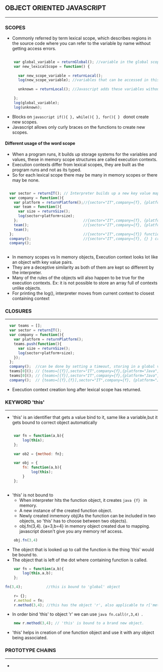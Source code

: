 ## OBJECT ORIENTED JAVASCRIPT
-----------------------------
### SCOPES
- Commonly referred by term lexical scope, which describes regions in the source code where you can refer to the variable by name without getting access errors.

```javascript 
    
    var global_variable = returnGlobal(); //variable in the global scope
    var new_lexicalScope = function() {
    
      var new_scope_variable = returnLocal(); 
      log(new_scope_variable); //variables that can be accessed in this scope are global_variable,new_lexicalScope,new_scope_variable
      
      unknown = returnLocal(); //Javascript adds these variables without var declaration to the global scope [DONOT DO IT].
      
    };     
    log(global_variable);
    log(unknown);     
```

- Blocks on ```javascript if(){ }, while(){ }, for(){ } ``` donot create new scopes. 
- Javascript allows only curly braces on the functions to create new scopes.

#### Different usage of the word scope
- When a program runs, it builds up storage systems for the variables and values, these in memory scope structures are called execution contexts.
- Execution contexts differ from lexical scopes, they are built as the program runs and not as its typed.
- So for each lexical scope there may be many in memory scopes or there may be none.

```javascript 

  var sector = returnIT(); // Interpreter builds up a new key value mapping {sector = "IT";}
  var company = function(){
    var platform = returnPlatform();//{sector="IT",company={f}, {platform="Java"}} 
    var team = function(){  
      var size = returnSize();
      log(sector+platform+size);
    };                              //{sector="IT",company={f}, {platform="Java",team={f}}}
    team();                         //{sector="IT",company={f}, {platform="Java",team={f}, {} }} creates a new current context.
    team();
  };                                //{sector="IT",company={f}} function runs and builds its context only after calling it.
  company();                        //{sector="IT",company={f}, {} } creates a new current context for the interpreter 
  company();
  

```
- In memory scopes vs In memory objects, Execution context looks lot like an object with key value pairs.
- They are a deceptive similarity as both of them are kept so different by the interpreter.
- Many of the rules of the objects will also happen to be true for the execution contexts. Ex: it is not possible to store an array full of contexts unlike objects.
- For printing the log(), interpreter moves from current context to closest containing context

### CLOSURES
------------

```javascript 
  var teams = [];  
  var sector = returnIT(); 
  var company = function(){
    var platform = returnPlatform();
    teams.push(function(){  
      var size = returnSize();
      log(sector+platform+size);
    }); 
  };                                
  company();  //can be done by setting a timeout, storing in a global variable, returning the variable;
  teams[0](); // {teams=[{f}],sector="IT",company={f},{platform="Java", {size="10"} }}
  teams[0](); // {teams=[{f}],sector="IT",company={f},{platform="Java", {size="10"}, {size="15"} }}
  company();  // {teams=[{f},{f}],sector="IT",company={f}, {platform="Java", {size="10"},{size="15"}}, {platform="Python"} }

```
- Execution context creation long after lexical scope has returned.

### KEYWORD 'this'
-----------------
- 'this' is an identifier that gets a value bind to it, same like a variable,but it gets bound to correct object automatically
```javascript

    var fn = function(a,b){
        log(this);              
    };
    
    var ob2 = {method: fn};
    
    var obj = {
        fn: function(a,b){
            log(this);
        }
    };
    
```
- 'this' is not bound to 
    - When interpreter hits the function object, it creates ```java {f} ``` in memory.
    - A new instance of the created function object.
    - Newly created inmemory obj(As the function can be included in two objects, so 'this' has to choose between two objects).
    - obj.fn(3,4). {a=3,b=4} in memory object created due to mapping. javascript doesn't give you any memory ref access.


```javascript 
    obj.fn(3,4) 
```

- The object that is looked up to call the function is the thing 'this' would be bound to.
- The object that is left of the dot where containing function is called.

```javascript 
    var fn = function(a,b){
        log(this,a,b);
    };
    
fn(3,4);           //this is bound to 'global' object
    
    r= {};
    r.method = fn;
    r.method(3,4); //this has the object 'r', also applicable to r['method'](g,b)

```
- In order bind 'this' to object 'r' we can use ```java fn.call(r,3,4) ```. 

```javascript 
    new r.method(3,4); // 'this' is bound to a brand new object.
```
- 'this' helps in creation of one function object and use it with any object being associated.

### PROTOTYPE CHAINS
--------------------
- 

